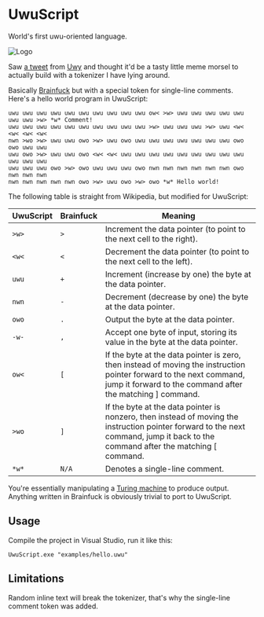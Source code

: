 # UwuScript
World's first uwu-oriented language.

![Logo](https://github.com/lambdacasserole/uwuscript/raw/master/assets/logo.png)

Saw [a tweet](https://twitter.com/UwyBBQ/status/757959990359523328) from [Uwy](https://github.com/Uwy) and thought it'd be a tasty little meme morsel to actually build with a tokenizer I have lying around.

Basically [Brainfuck](https://en.wikipedia.org/wiki/Brainfuck) but with a special token for single-line comments. Here's a hello world program in UwuScript:

```
uwu uwu uwu uwu uwu uwu uwu uwu uwu uwu ow< >w> uwu uwu uwu uwu uwu uwu uwu >w> *w* Comment!
uwu uwu uwu uwu uwu uwu uwu uwu uwu uwu >w> uwu uwu uwu >w> uwu <w< <w< <w< <w< 
nwn >wo >w> uwu uwu owo >w> uwu owo uwu uwu uwu uwu uwu uwu uwu owo owo uwu uwu 
uwu owo >w> uwu uwu owo <w< <w< uwu uwu uwu uwu uwu uwu uwu uwu uwu uwu uwu uwu 
uwu uwu uwu owo >w> owo uwu uwu uwu owo nwn nwn nwn nwn nwn nwn owo nwn nwn nwn 
nwn nwn nwn nwn nwn owo >w> uwu owo >w> owo *w* Hello world!
```

The following table is straight from Wikipedia, but modified for UwuScript:

|  UwuScript  |  Brainfuck  | Meaning                                                                                                                                                                           |
|-------------|-------------|-----------------------------------------------------------------------------------------------------------------------------------------------------------------------------------|
| `>w>`       | `>`         | Increment the data pointer (to point to the next cell to the right).                                                                                                              |
| `<w<`       | `<`         | Decrement the data pointer (to point to the next cell to the left).                                                                                                               |
| `uwu`       | `+`         | Increment (increase by one) the byte at the data pointer.                                                                                                                         |
| `nwn`       | `-`         | Decrement (decrease by one) the byte at the data pointer.                                                                                                                         |
| `owo`       | `.`         | Output the byte at the data pointer.                                                                                                                                              |
| `-w-`       | `,`         | Accept one byte of input, storing its value in the byte at the data pointer.                                                                                                      |
| `ow<`       | `[`         | If the byte at the data pointer is zero, then instead of moving the instruction pointer forward to the next command, jump it forward to the command after the matching ] command. |
| `>wo`       | `]`         | If the byte at the data pointer is nonzero, then instead of moving the instruction pointer forward to the next command, jump it back to the command after the matching [ command. |
| `*w*`       | `N/A`       | Denotes a single-line comment.                                                                                                                                                    |

You're essentially manipulating a [Turing machine](https://en.wikipedia.org/wiki/Turing_machine) to produce output. Anything written in Brainfuck is obviously trivial to port to UwuScript.

## Usage

Compile the project in Visual Studio, run it like this:

```
UwuScript.exe "examples/hello.uwu"
```

## Limitations

Random inline text will break the tokenizer, that's why the single-line comment token was added.
